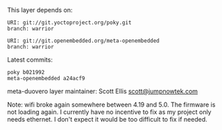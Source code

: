 This layer depends on:

    URI: git://git.yoctoproject.org/poky.git
    branch: warrior 

    URI: git://git.openembedded.org/meta-openembedded
    branch: warrior 

Latest commits:

    poky b021992
    meta-openembedded a24acf9

meta-duovero layer maintainer: Scott Ellis <scott@jumpnowtek.com>


Note: wifi broke again somewhere between 4.19 and 5.0.
      The firmware is not loading again. I currently have
      no incentive to fix as my project only needs ethernet.
      I don't expect it would be too difficult to fix if
      needed.

